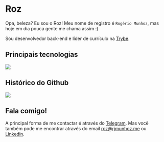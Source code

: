 # Roz

Opa, beleza? Eu sou o Roz! Meu nome de registro é `Rogério Munhoz`, mas hoje em dia pouca gente me chama assim :)

Sou desenvolvedor back-end e líder de currículo na [Trybe](https://betrybe.com).

## Principais tecnologias

![](https://github-readme-stats.vercel.app/api/top-langs/?username=roziscoding&theme=dracula&layout=compact)

## Histórico do Github

![](https://github-readme-stats.vercel.app/api?username=roziscoding&count_private=true&show_icons=true&theme=dracula)

## Fala comigo!

A principal forma de me contactar é através do [Telegram](https://t.me/roziscoding). Mas você também pode me encontrar através do email [roz@rjmunhoz.me](mailto:roz@rjmunhoz.me) ou [Linkedin](https://www.linkedin.com/in/rjmunhoz/).
